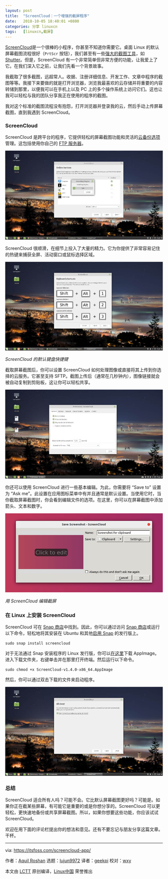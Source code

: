 ```yaml
---
layout: post
title:	"ScreenCloud：一个增强的截屏程序"
date:	2018-10-05 18:40:01 +0800 
categories:	分享 linuxcn 
tags:	[linuxcn,截屏]
---
```



[ScreenCloud](https://screencloud.net)是一个很棒的小程序，你甚至不知道你需要它。桌面 Linux 的默认屏幕截图流程很好（`PrtScr` 按钮），我们甚至有一些[强大的截图工具](https://itsfoss.com/take-screenshot-linux/)，如 [Shutter](http://shutter-project.org)。但是，ScreenCloud 有一个非常简单但非常方便的功能，让我爱上了它。在我们深入它之前，让我们先看一个背景故事。


我截取了很多截图，远超常人。收据、注册详细信息、开发工作、文章中程序的截图等等。我接下来要做的就是打开浏览器，浏览我最喜欢的云存储并将重要的内容转储到那里，以便我可以在手机上以及 PC 上的多个操作系统上访问它们。这也让我可以轻松与我的团队分享我正在使用的程序的截图。


我对这个标准的截图流程没有抱怨，打开浏览器并登录我的云，然后手动上传屏幕截图，直到我遇到 ScreenCloud。


### ScreenCloud


ScreenCloud 是跨平台的程序，它提供轻松的屏幕截图功能和灵活的[云备份选项](https://itsfoss.com/cloud-services-linux/)管理。这包括使用你自己的 [FTP 服务器](https://itsfoss.com/set-ftp-server-linux/)。


![](/Asserts/Images/album/201810/05/184003k48b554zhyc2w552.jpg)


ScreenCloud 很顺滑，在细节上投入了大量的精力。它为你提供了非常容易记住的热键来捕获全屏、活动窗口或鼠标选择区域。


![](/Asserts/Images/album/201810/05/184003hjfkkggfa5jppfnk.jpg)


*ScreenCloud 的默认键盘快捷键*


截取屏幕截图后，你可以设置 ScreenCloud 如何处理图像或直接将其上传到你选择的云服务。它甚至支持 SFTP。截图上传后（通常在几秒钟内），图像链接就会被自动复制到剪贴板，这让你可以轻松共享。


![](/Asserts/Images/album/201810/05/184003wt3n2t2no020009r.jpg)


你还可以使用 ScreenCloud 进行一些基本编辑。为此，你需要将 “Save to” 设置为 “Ask me”。此设置在应用图标菜单中有并且通常是默认设置。当使用它时，当你截取屏幕截图时，你会看到编辑文件的选项。在这里，你可以在屏幕截图中添加箭头、文本和数字。


![Editing screenshots with ScreenCloud](/Asserts/Images/album/201810/05/184004pd1hgh3g1dk5hbz4.png)


*用 ScreenCloud 编辑截屏*


### 在 Linux 上安装 ScreenCloud


ScreenCloud 可在 [Snap 商店](https://snapcraft.io/)中找到。因此，你可以通过访问 [Snap 商店](https://snapcraft.io/screencloud)或运行以下命令，轻松地将其安装在 Ubuntu 和其他[启用 Snap](https://itsfoss.com/install-snap-linux/) 的发行版上。



```
sudo snap install screencloud
```

对于无法通过 Snap 安装程序的 Linux 发行版，你可以[在这里](https://screencloud.net)下载 AppImage。进入下载文件夹，右键单击并在那里打开终端。然后运行以下命令。



```
sudo chmod +x ScreenCloud-v1.4.0-x86_64.AppImage
```

然后，你可以通过双击下载的文件来启动程序。


![](/Asserts/Images/album/201810/05/184004pbxx4vbydhbdsgez.jpg)


### 总结


ScreenCloud 适合所有人吗？可能不会。它比默认屏幕截图更好吗？可能是。如果你正在截某些屏幕，有可能它是重要的或是你想分享的。ScreenCloud 可以更轻松，更快速地备份或共享屏幕截图。所以，如果你想要这些功能，你应该试试 ScreenCloud。


欢迎在用下面的评论栏提出你的想法和意见。还有不要忘记与朋友分享这篇文章。干杯。




---


via: <https://itsfoss.com/screencloud-app/>


作者：[Aquil Roshan](https://itsfoss.com/author/aquil/) 选题：[lujun9972](https://github.com/lujun9972) 译者：[geekpi](https://github.com/geekpi) 校对：[wxy](https://github.com/wxy)


本文由 [LCTT](https://github.com/LCTT/TranslateProject) 原创编译，[Linux中国](https://linux.cn/) 荣誉推出
